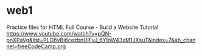 # web1
Practice files for
HTML Full Course - Build a Website Tutorial
https://www.youtube.com/watch?v=pQN-pnXPaVg&list=PLO6vBi6cezbnUIFvJ_6YIoW43xM1JXsuT&index=7&ab_channel=freeCodeCamp.org
